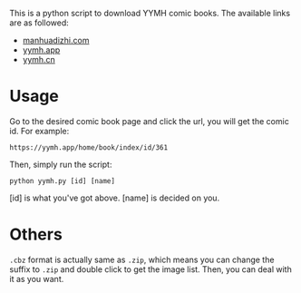 This is a python script to download YYMH comic books. The available links are as followed:
- [manhuadizhi.com](https://manhuadizhi.com)
- [yymh.app](https://yymh.app)
- [yymh.cn](https://yymh.cn)

# Usage

Go to the desired comic book page and click the url, you will get the comic id. For example:
```
https://yymh.app/home/book/index/id/361
```
Then, simply run the script:
```
python yymh.py [id] [name]
```
[id] is what you've got above. [name] is decided on you.

# Others

`.cbz` format is actually same as `.zip`, which means you can change the suffix to `.zip` and double click to get
the image list. Then, you can deal with it as you want.
